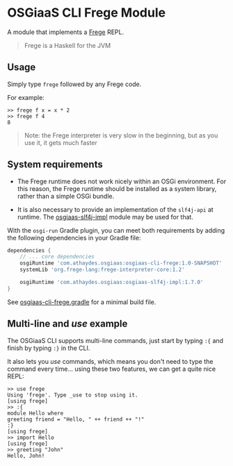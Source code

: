 # OSGiaaS CLI Frege Module

A module that implements a [Frege](https://github.com/Frege/frege) REPL.

> Frege is a Haskell for the JVM

## Usage

Simply type `frege` followed by any Frege code.

For example:

```
>> frege f x = x * 2
>> frege f 4
8
```

> Note: the Frege interpreter is very slow in the beginning, but as you use it, it gets much faster

## System requirements

* The Frege runtime does not work nicely within an OSGi environment. For this reason, the Frege runtime should be
installed as a system library, rather than a simple OSGi bundle.

* It is also necessary to provide an implementation of the `slf4j-api` at runtime. The
  [osgiaas-slf4j-impl](../infra/osgiaas-slf4j-impl.md) module may be used for that.

With the `osgi-run` Gradle plugin, you can meet both requirements by adding the following dependencies in
your Gradle file:

```groovy
dependencies {
    // ... core dependencies
    osgiRuntime 'com.athaydes.osgiaas:osgiaas-cli-frege:1.0-SNAPSHOT'
    systemLib 'org.frege-lang:frege-interpreter-core:1.2'

    osgiRuntime 'com.athaydes.osgiaas:osgiaas-slf4j-impl:1.7.0'
}
```

See [osgiaas-cli-frege.gradle](../../samples/osgiaas-cli-frege.gradle) for a minimal build file.

## Multi-line and *use* example

The OSGiaaS CLI supports multi-line commands, just start by typing `:{` and finish by typing `:}` in the CLI.

It also lets you *use* commands, which means you don't need to type the
command every time... using these two features, we can get a quite nice REPL:

```
>> use frege
Using 'frege'. Type _use to stop using it.
[using frege]
>> :{
module Hello where
greeting friend = "Hello, " ++ friend ++ "!"
:}
[using frege]
>> import Hello
[using frege]
>> greeting "John"
Hello, John!
```
